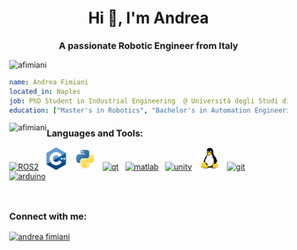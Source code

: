 <h1 align="center">Hi 👋, I'm Andrea</h1>
<h3 align="center">A passionate Robotic Engineer from Italy</h3>

<p align="left"> <img src="https://komarev.com/ghpvc/?username=afimiani&label=Profile%20views&color=orange&style=flat" alt="afimiani" /> </p>




```yaml
name: Andrea Fimiani
located_in: Naples
job: PhD Student in Industrial Engineering  @ Università degli Studi di Napoli Federico II
education: ["Master's in Robotics", "Bachelor's in Automation Engineering"]
```





<p><img align="left" src="https://github-readme-stats.vercel.app/api/top-langs?username=afimiani&show_icons=true&locale=en&layout=compact" alt="afimiani" /></p>

<h3 align="left">Languages and Tools:</h3>
<p align="left"> 

[<img src="https://avatars.githubusercontent.com/u/3979232?s=200&v=4" alt="ROS2" width="40" height="40"/>](https://docs.ros.org/en/humble/) &nbsp; 
[<img src="https://raw.githubusercontent.com/devicons/devicon/master/icons/cplusplus/cplusplus-original.svg" alt="cplusplus" width="40" height="40"/>](https://www.w3schools.com/cpp/) &nbsp; 
[<img src="https://raw.githubusercontent.com/devicons/devicon/master/icons/python/python-original.svg" alt="python" width="40" height="40"/>](https://www.python.org/) &nbsp; 
[<img src="https://upload.wikimedia.org/wikipedia/commons/0/0b/Qt_logo_2016.svg" alt="qt" width="40" height="40"/>](https://www.qt.io/) &nbsp; 
[<img src="https://upload.wikimedia.org/wikipedia/commons/2/21/Matlab_Logo.png" alt="matlab" width="40" height="40"/>](https://www.mathworks.com/) &nbsp; 
[<img src="https://www.vectorlogo.zone/logos/unity3d/unity3d-icon.svg" alt="unity" width="40" height="40"/>](https://unity.com/) &nbsp; 
[<img src="https://raw.githubusercontent.com/devicons/devicon/master/icons/linux/linux-original.svg" alt="linux" width="40" height="40"/>](https://www.linux.org/) &nbsp; 
[<img src="https://www.vectorlogo.zone/logos/git-scm/git-scm-icon.svg" alt="git" width="40" height="40"/>](https://git-scm.com/) &nbsp;
[<img src="https://cdn.worldvectorlogo.com/logos/arduino-1.svg" alt="arduino" width="40" height="40"/>](https://www.arduino.cc/) &nbsp; 

<br>
  
<h3 align="left">Connect with me:</h3>
<p align="left">
<a href="https://linkedin.com/in/andrea-fimiani" target="blank"><img align="center" src="https://raw.githubusercontent.com/rahuldkjain/github-profile-readme-generator/master/src/images/icons/Social/linked-in-alt.svg" alt="andrea fimiani" height="30" width="40" /></a>
</p>
